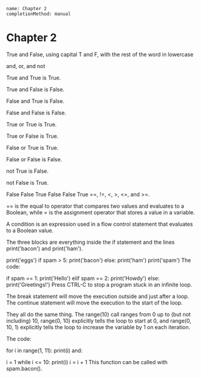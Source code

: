 ```ngMeta
name: Chapter 2
completionMethod: manual
```
# Chapter 2
True and False, using capital T and F, with the rest of the word in lowercase

and, or, and not

True and True is True.

True and False is False.

False and True is False.

False and False is False.

True or True is True.

True or False is True.

False or True is True.

False or False is False.

not True is False.

not False is True.

 False
False
True
False
False
True
==, !=, <, >, <=, and >=.

== is the equal to operator that compares two values and evaluates to a Boolean, while = is the assignment operator that stores a value in a variable.

A condition is an expression used in a flow control statement that evaluates to a Boolean value.

The three blocks are everything inside the if statement and the lines print('bacon') and print('ham').


print('eggs')
if spam > 5:
    print('bacon')
else:
    print('ham')
print('spam')
The code:


if spam == 1:
    print('Hello')
elif spam == 2:
    print('Howdy')
else:
    print('Greetings!')
Press CTRL-C to stop a program stuck in an infinite loop.

The break statement will move the execution outside and just after a loop. The continue statement will move the execution to the start of the loop.

They all do the same thing. The range(10) call ranges from 0 up to (but not including) 10, range(0, 10) explicitly tells the loop to start at 0, and range(0, 10, 1) explicitly tells the loop to increase the variable by 1 on each iteration.

The code:


for i in range(1, 11):
    print(i)
and:


i = 1
while i <= 10:
    print(i)
    i = i + 1
This function can be called with spam.bacon().